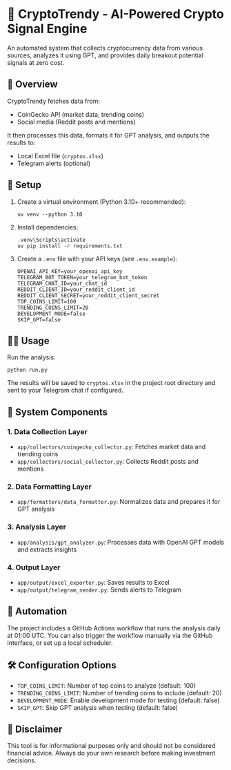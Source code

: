 # 🚀 CryptoTrendy - AI-Powered Crypto Signal Engine

An automated system that collects cryptocurrency data from various sources, analyzes it using GPT, and provides daily breakout potential signals at zero cost.

## 🎯 Overview

CryptoTrendy fetches data from:
- CoinGecko API (market data, trending coins)
- Social media (Reddit posts and mentions)

It then processes this data, formats it for GPT analysis, and outputs the results to:
- Local Excel file (`cryptos.xlsx`)
- Telegram alerts (optional)

## 🔧 Setup

1. Create a virtual environment (Python 3.10+ recommended):
   ```
   uv venv --python 3.10
   ```

2. Install dependencies:
   ```
   .venv\Scripts\activate
   uv pip install -r requirements.txt
   ```

3. Create a `.env` file with your API keys (see `.env.example`):
   ```
   OPENAI_API_KEY=your_openai_api_key
   TELEGRAM_BOT_TOKEN=your_telegram_bot_token
   TELEGRAM_CHAT_ID=your_chat_id
   REDDIT_CLIENT_ID=your_reddit_client_id
   REDDIT_CLIENT_SECRET=your_reddit_client_secret
   TOP_COINS_LIMIT=100
   TRENDING_COINS_LIMIT=20
   DEVELOPMENT_MODE=false
   SKIP_GPT=false
   ```

## 🏃‍♂️ Usage

Run the analysis:
```
python run.py
```

The results will be saved to `cryptos.xlsx` in the project root directory and sent to your Telegram chat if configured.

## 🧩 System Components

### 1. Data Collection Layer
- `app/collectors/coingecko_collector.py`: Fetches market data and trending coins
- `app/collectors/social_collector.py`: Collects Reddit posts and mentions

### 2. Data Formatting Layer
- `app/formatters/data_formatter.py`: Normalizes data and prepares it for GPT analysis

### 3. Analysis Layer
- `app/analysis/gpt_analyzer.py`: Processes data with OpenAI GPT models and extracts insights

### 4. Output Layer
- `app/output/excel_exporter.py`: Saves results to Excel
- `app/output/telegram_sender.py`: Sends alerts to Telegram

## 📅 Automation

The project includes a GitHub Actions workflow that runs the analysis daily at 01:00 UTC. You can also trigger the workflow manually via the GitHub interface, or set up a local scheduler.

## 🛠️ Configuration Options

- `TOP_COINS_LIMIT`: Number of top coins to analyze (default: 100)
- `TRENDING_COINS_LIMIT`: Number of trending coins to include (default: 20)
- `DEVELOPMENT_MODE`: Enable development mode for testing (default: false)
- `SKIP_GPT`: Skip GPT analysis when testing (default: false)

## 🔄 Disclaimer

This tool is for informational purposes only and should not be considered financial advice. Always do your own research before making investment decisions. 
